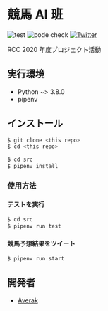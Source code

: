 # 競馬 AI 班

![test](https://github.com/ritscc/rcc-keiba-2020/workflows/test/badge.svg)
![code check](https://github.com/ritscc/rcc-keiba-2020/workflows/code%20check/badge.svg)
[![Twitter](https://img.shields.io/badge/Twitter-競馬AI班-blue?style=flat-square&logo=twitter)](https://twitter.com/search?q=%23rcc_keiba)

RCC 2020 年度プロジェクト活動

## 実行環境

- Python ~> 3.8.0
- pipenv

## インストール

```sh
$ git clone <this repo>
$ cd <this repo>

$ cd src
$ pipenv install
```

### 使用方法

#### テストを実行

```sh
$ cd src
$ pipenv run test
```

#### 競馬予想結果をツイート

```sh
$ pipenv run start
```

## 開発者

- [Averak](https://github.com/averak)
